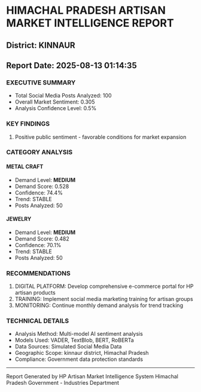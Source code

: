 # HIMACHAL PRADESH ARTISAN MARKET INTELLIGENCE REPORT
## District: KINNAUR
## Report Date: 2025-08-13 01:14:35

### EXECUTIVE SUMMARY
- Total Social Media Posts Analyzed: 100
- Overall Market Sentiment: 0.305
- Analysis Confidence Level: 0.5%

### KEY FINDINGS
1. Positive public sentiment - favorable conditions for market expansion

### CATEGORY ANALYSIS

#### METAL CRAFT
- Demand Level: **MEDIUM**
- Demand Score: 0.528
- Confidence: 74.4%
- Trend: STABLE
- Posts Analyzed: 50

#### JEWELRY
- Demand Level: **MEDIUM**
- Demand Score: 0.482
- Confidence: 70.1%
- Trend: STABLE
- Posts Analyzed: 50

### RECOMMENDATIONS
1. DIGITAL PLATFORM: Develop comprehensive e-commerce portal for HP artisan products
2. TRAINING: Implement social media marketing training for artisan groups
3. MONITORING: Continue monthly demand analysis for trend tracking

### TECHNICAL DETAILS
- Analysis Method: Multi-model AI sentiment analysis
- Models Used: VADER, TextBlob, BERT, RoBERTa
- Data Sources: Simulated Social Media Data
- Geographic Scope: kinnaur district, Himachal Pradesh
- Compliance: Government data protection standards

---
Report Generated by HP Artisan Market Intelligence System
Himachal Pradesh Government - Industries Department
